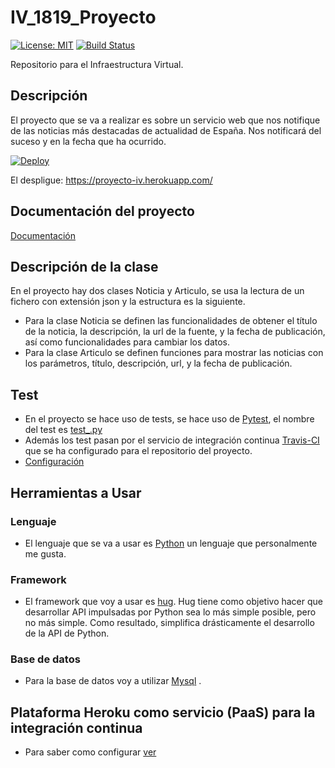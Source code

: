 # IV_1819_Proyecto

[![License: MIT](https://img.shields.io/badge/License-MIT-yellow.svg)](https://opensource.org/licenses/MIT)
[![Build Status](https://travis-ci.org/juaneml/IV_1819_Proyecto.svg?branch=master)](https://travis-ci.org/juaneml/IV_1819_Proyecto)


Repositorio para el Infraestructura Virtual.

## Descripción
El proyecto que se va a realizar es sobre un servicio web que nos notifique de las noticias más destacadas de actualidad de España.
Nos notificará del suceso y en la fecha que ha ocurrido.

[![Deploy](https://www.herokucdn.com/deploy/button.svg)](https://proyecto-iv.herokuapp.com/)

El despligue: https://proyecto-iv.herokuapp.com/

## Documentación del proyecto
[Documentación](https://github.com/juaneml/IV_1819_Proyecto/tree/master/doc)

## Descripción de la clase
En el proyecto hay dos clases Noticia y Articulo, se usa la lectura de un fichero con extensión json y la estructura es la siguiente.
- Para la clase Noticia se definen las funcionalidades de obtener el título de la noticia, la descripción, la url de la fuente, y la fecha de publicación, así como funcionalidades para cambiar los datos.
- Para la clase Articulo se definen funciones para mostrar las noticias con los parámetros, título, descripción, url, y la fecha de publicación.

## Test
- En el proyecto se hace uso de tests, se hace uso de [Pytest](https://docs.pytest.org/en/latest/), el nombre del test es [test_.py](https://github.com/juaneml/IV_1819_Proyecto/blob/master/test/test_.py)
- Además los test pasan por el servicio de integración continua [Travis-CI](https://travis-ci.org/juaneml/IV_1819_Proyecto) que se ha configurado para el repositorio del proyecto.
- [Configuración](https://github.com/juaneml/IV_1819_Proyecto/blob/master/doc/Int-Cont-Trav.md)

## Herramientas a Usar

### Lenguaje
- El lenguaje que se va a usar es [Python](https://www.python.org/) un lenguaje que personalmente me gusta.

### Framework

- El framework que voy a usar es [hug](http://www.hug.rest/). Hug tiene como objetivo hacer que desarrollar API impulsadas por Python sea lo más simple posible, pero no más simple. Como resultado, simplifica drásticamente el desarrollo de la API de Python.

### Base de datos
- Para la base de datos voy a utilizar [Mysql](https://www.mysql.com/) .
## Plataforma Heroku como servicio (PaaS) para la integración continua
- Para saber como configurar [ver](https://github.com/juaneml/IV_1819_Proyecto/blob/master/doc/heroku.md)


